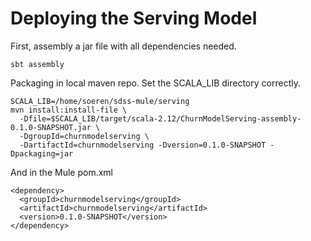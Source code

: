 # Deploying the Serving Model

First, assembly a jar file with all dependencies needed.

```
sbt assembly
```

Packaging in local maven repo.  Set the SCALA_LIB directory correctly.

```
SCALA_LIB=/home/soeren/sdss-mule/serving
mvn install:install-file \
  -Dfile=$SCALA_LIB/target/scala-2.12/ChurnModelServing-assembly-0.1.0-SNAPSHOT.jar \
  -DgroupId=churnmodelserving \
  -DartifactId=churnmodelserving -Dversion=0.1.0-SNAPSHOT -Dpackaging=jar
```

And in the Mule pom.xml
```
<dependency>
  <groupId>churnmodelserving</groupId>
  <artifactId>churnmodelserving</artifactId>
  <version>0.1.0-SNAPSHOT</version>
</dependency>
```

